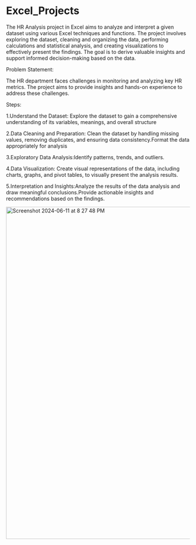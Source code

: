 # Excel_Projects
The HR Analysis project in Excel aims to analyze and interpret a given dataset using various Excel techniques and functions. The project involves exploring the dataset, cleaning and organizing the data, performing calculations and statistical analysis, and creating visualizations to effectively present the findings. The goal is to derive valuable insights and support informed decision-making based on the data.

Problem Statement:

The HR department faces challenges in monitoring and analyzing key HR metrics. The project aims to provide insights and hands-on experience to address these challenges.

Steps:

1.Understand the Dataset: Explore the dataset to gain a comprehensive understanding of its variables, meanings, and overall structure

2.Data Cleaning and Preparation: Clean the dataset by handling missing values, removing duplicates, and ensuring data consistency.Format the data appropriately for analysis

3.Exploratory Data Analysis:Identify patterns, trends, and outliers.

4.Data Visualization: Create visual representations of the data, including charts, graphs, and pivot tables, to visually present the analysis results.

5.Interpretation and Insights:Analyze the results of the data analysis and draw meaningful conclusions.Provide actionable insights and recommendations based on the findings.

<img width="908" alt="Screenshot 2024-06-11 at 8 27 48 PM" src="https://github.com/Maneeshareddy08/Excel_Projects/assets/151414056/28721e56-5829-44b2-b893-83eb1e4280dc">


